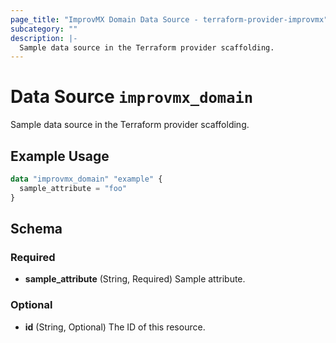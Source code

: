 ```yaml
---
page_title: "ImprovMX Domain Data Source - terraform-provider-improvmx"
subcategory: ""
description: |-
  Sample data source in the Terraform provider scaffolding.
---
```


# Data Source `improvmx_domain`

Sample data source in the Terraform provider scaffolding.

## Example Usage

```terraform
data "improvmx_domain" "example" {
  sample_attribute = "foo"
}
```

## Schema

### Required

- **sample_attribute** (String, Required) Sample attribute.

### Optional

- **id** (String, Optional) The ID of this resource.
